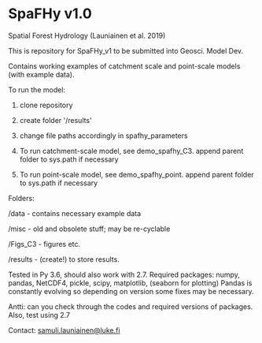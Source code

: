 # SpaFHy v1.0
Spatial Forest Hydrology (Launiainen et al. 2019)

This is repository for SpaFHy_v1 to be submitted into Geosci. Model Dev.

Contains working examples of catchment scale and point-scale models (with example data).

To run the model:

1) clone repository
2) create folder '/results'
3) change file paths accordingly in spafhy_parameters

4) To run catchment-scale model, see demo_spafhy_C3. append parent folder to sys.path if necessary
5) To run point-scale model, see demo_spafhy_point. append parent folder to sys.path if necessary

Folders:

/data - contains necessary example data

/misc - old and obsolete stuff; may be re-cyclable

/Figs_C3 - figures etc.

/results - (create!) to store results.

Tested in Py 3.6, should also work with 2.7.
Required packages: numpy, pandas, NetCDF4, pickle, scipy, matplotlib, (seaborn for plotting)
Pandas is constantly evolving so depending on version some fixes may be necessary.

Antti: can you check through the codes and required versions of packages. Also, test using 2.7

Contact: samuli.launiainen@luke.fi

